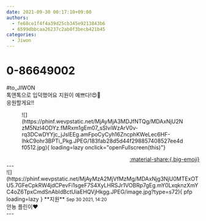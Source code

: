 ```yaml
---
date: 2021-09-30 00:17:10+09:00
authors:
  - fe68ce1f4f4a39d25cb345e9213843b6
  - 6599dbbcaa26237c2ab0f3becb421b45
categories:
  - Jiwon
---
```


# 0-86649002

<div class="post-container" markdown="1">
<div class="content-container md-sidebar__scrollwrap" markdown="1">

\#to_JIWON<br>톡앤톡으로 입덕했어요 지원이 예쁘다!😍🥰<br>응원할게요!!
<figure markdown="1">
![](https://phinf.wevpstatic.net/MjAyMjA3MDJfNTQg/MDAxNjU2NzM5NzI4ODYz.fMRxm1gEm07_sSIviWzArV0v-rq3DCwDYYjc_jJslEEg.amFpoCyCyh16ZncphKWeLec6HF-lhkC9ohr3BPTi_Pkg.JPEG/183fab28d5d44f298857408527ee4df0512.jpg){ loading=lazy onclick="openFullscreen(this)"}
</figure>


</div>
</div>

<div style="text-align: right;" markdown="1">
<a href="https://weverse.io/fromis9/fanpost/0-86649002" style="text-align: right;">:material-share:{.big-emoji}</a>
</div>
---

<div class="comments-container md-sidebar__scrollwrap" markdown="1">
<div class="comment" markdown="1">
<div class='id-container' markdown="1">
![](https://phinf.wevpstatic.net/MjAyMzA2MjVfMzMg/MDAxNjg3NjU0MTExOTU5.7GFeCpkRW4jdCPevFi1sgeF7S4XyLHRSJr1VOBRp7gEg.mY0LxqknzXmYC4oZ6TpxCmdSnAbldBctUiaEHQVjHkgg.JPEG/image.jpg?type=s72){ pfp loading=lazy }
**<span class="artist">지원</span>** <small>Sep 30 2021, 14:20</small><br>
</div>
<div class='comment-body' markdown="1">
안뇽 플린이❤️
</div>
</div>
</div>
---
